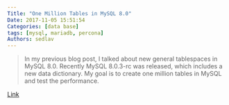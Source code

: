 ```yaml
---
Title: "One Million Tables in MySQL 8.0"
Date: 2017-11-05 15:51:54
Categories: [data base]
tags: [mysql, mariadb, percona]
Authors: sedlav
---
```


> In my previous blog post, I talked about new general tablespaces in MySQL 8.0. Recently MySQL 8.0.3-rc was released, which includes a new data dictionary. My goal is to create one million tables in MySQL and test the performance.

[Link](https://www.percona.com/blog/2017/10/01/one-million-tables-mysql-8-0/)
